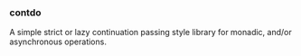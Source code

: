 ### contdo

A simple strict or lazy continuation passing style library for monadic, and/or asynchronous operations.
